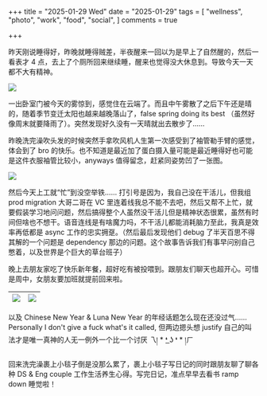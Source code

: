 +++
title = "2025-01-29 Wed"
date = "2025-01-29"
tags = [
    "wellness",
    "photo",
    "work",
    "food",
    "social",
]
comments = true

+++

昨天刚说睡得好，昨晚就睡得贼差，半夜醒来一回以为是早上了自然醒的，然后一看表才 4 点，去上了个厕所回来继续睡，醒来也觉得没大休息到。导致今天一天都不大有精神。

![](https://media.douchi.space/douchi/media_attachments/files/113/912/674/257/153/573/original/47a32eae49a65982.jpg)

一出卧室门被今天的雾惊到，感觉住在云端了。而且中午雾散了之后下午还是晴的，随着季节变迁太阳也越来越晚落山了，false spring doing its best （虽然好像周末就要降雨了）。突然发现好久没有一天晴就出去散步了…… 

昨晚洗完澡吹头发的时候突然手拿吹风机人生第一次感受到了袖管勒手臂的感觉，体会到了 bro 的快乐。也不知道是最近加了蛋白摄入量可能是最近睡得好也可能是这件衣服袖管比较小，anyways 值得留念，赶紧同姿势凹了一张图。

![](https://media.douchi.space/douchi/media_attachments/files/113/910/540/424/755/374/original/2a15d76ecda70918.jpg)

然后今天上工就“忙”到没空举铁…… 打引号是因为，我自己没在干活儿，但我组 prod migration 大哥二哥在 VC 里连着线我总不能不去吧，然后又帮不上忙，就要假装学习地问问题，然后搞得整个人虽然没干活儿但是精神状态很累，虽然有时间但啥也不想干。语音连线是有啥魔力吗，不干活儿都能消耗脑力至此，我真是效率再低都是 async 工作的忠实拥趸。（然后最后发现他们 debug 了半天百思不得其解的一个问题是 dependency 那边的问题。这个故事告诉我们有事早问别自己憋着，以及世界是个巨大的草台班子）

晚上去朋友家吃了快乐新年餐，超好吃有被投喂到。跟朋友们聊天也超开心。可惜是周中，女朋友要加班就提前回来啦。

|![](https://media.douchi.space/douchi/media_attachments/files/113/916/106/595/612/225/original/ee84c66e2a246dbf.png)|![](https://media.douchi.space/douchi/media_attachments/files/113/916/108/223/972/530/original/c2d80d835296619c.png) |
| - | - |

以及 Chinese New Year & Luna New Year 的年经话题怎么现在还没过气……Personally I don't give a fuck what's it called, 但两边摁头想 justify 自己的叫法才是唯一真神的人无一例外一个比一个讨厌 乁། * ❛ ͟ʖ ❛ * །ㄏ

回来洗完澡裹上小毯子倒是没那么累了，裹上小毯子写日记的同时跟朋友聊了聊各种 DS & Eng couple 工作生活养生心得。写完日记，准点早早去看书 ramp down 睡觉啦！
